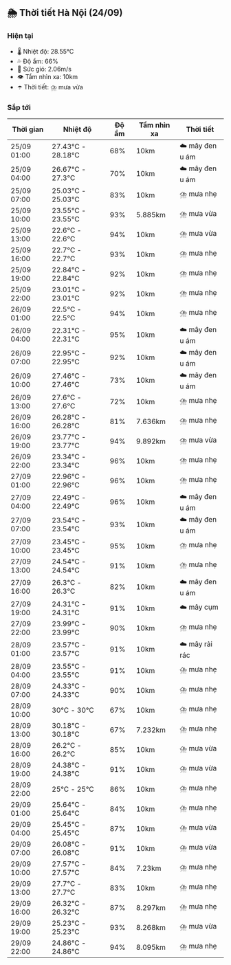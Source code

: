 ## 🌦️ Thời tiết Hà Nội (24/09)

### Hiện tại

- 🌡️ Nhiệt độ: 28.55℃
- 💦 Độ ẩm: 66%
- 💨 Sức gió: 2.06m/s
- 👁️ Tầm nhìn xa: 10km
- ☂️ Thời tiết: ⛈️ mưa vừa

### Sắp tới

| Thời gian | Nhiệt độ | Độ ẩm | Tầm nhìn xa | Thời tiết |
| --- | --- | --- | --- | --- |
| 25/09 01:00 | 27.43℃ - 28.18℃ | 68% | 10km | ☁️ mây đen u ám |
| 25/09 04:00 | 26.67℃ - 27.3℃ | 70% | 10km | ☁️ mây đen u ám |
| 25/09 07:00 | 25.03℃ - 25.03℃ | 83% | 10km | ⛈️ mưa nhẹ |
| 25/09 10:00 | 23.55℃ - 23.55℃ | 93% | 5.885km | ⛈️ mưa vừa |
| 25/09 13:00 | 22.6℃ - 22.6℃ | 94% | 10km | ⛈️ mưa vừa |
| 25/09 16:00 | 22.7℃ - 22.7℃ | 93% | 10km | ⛈️ mưa nhẹ |
| 25/09 19:00 | 22.84℃ - 22.84℃ | 92% | 10km | ⛈️ mưa nhẹ |
| 25/09 22:00 | 23.01℃ - 23.01℃ | 92% | 10km | ⛈️ mưa nhẹ |
| 26/09 01:00 | 22.5℃ - 22.5℃ | 94% | 10km | ⛈️ mưa nhẹ |
| 26/09 04:00 | 22.31℃ - 22.31℃ | 95% | 10km | ☁️ mây đen u ám |
| 26/09 07:00 | 22.95℃ - 22.95℃ | 92% | 10km | ☁️ mây đen u ám |
| 26/09 10:00 | 27.46℃ - 27.46℃ | 73% | 10km | ☁️ mây đen u ám |
| 26/09 13:00 | 27.6℃ - 27.6℃ | 72% | 10km | ⛈️ mưa nhẹ |
| 26/09 16:00 | 26.28℃ - 26.28℃ | 81% | 7.636km | ⛈️ mưa nhẹ |
| 26/09 19:00 | 23.77℃ - 23.77℃ | 94% | 9.892km | ⛈️ mưa vừa |
| 26/09 22:00 | 23.34℃ - 23.34℃ | 96% | 10km | ⛈️ mưa nhẹ |
| 27/09 01:00 | 22.96℃ - 22.96℃ | 96% | 10km | ⛈️ mưa nhẹ |
| 27/09 04:00 | 22.49℃ - 22.49℃ | 96% | 10km | ☁️ mây đen u ám |
| 27/09 07:00 | 23.54℃ - 23.54℃ | 93% | 10km | ☁️ mây đen u ám |
| 27/09 10:00 | 23.45℃ - 23.45℃ | 95% | 10km | ⛈️ mưa nhẹ |
| 27/09 13:00 | 24.54℃ - 24.54℃ | 91% | 10km | ⛈️ mưa nhẹ |
| 27/09 16:00 | 26.3℃ - 26.3℃ | 82% | 10km | ☁️ mây đen u ám |
| 27/09 19:00 | 24.31℃ - 24.31℃ | 91% | 10km | ☁️ mây cụm |
| 27/09 22:00 | 23.99℃ - 23.99℃ | 90% | 10km | ⛈️ mưa nhẹ |
| 28/09 01:00 | 23.57℃ - 23.57℃ | 91% | 10km | ☁️ mây rải rác |
| 28/09 04:00 | 23.55℃ - 23.55℃ | 91% | 10km | ⛈️ mưa nhẹ |
| 28/09 07:00 | 24.33℃ - 24.33℃ | 90% | 10km | ⛈️ mưa nhẹ |
| 28/09 10:00 | 30℃ - 30℃ | 67% | 10km | ⛈️ mưa nhẹ |
| 28/09 13:00 | 30.18℃ - 30.18℃ | 67% | 7.232km | ⛈️ mưa nhẹ |
| 28/09 16:00 | 26.2℃ - 26.2℃ | 85% | 10km | ⛈️ mưa vừa |
| 28/09 19:00 | 24.38℃ - 24.38℃ | 91% | 10km | ⛈️ mưa vừa |
| 28/09 22:00 | 25℃ - 25℃ | 86% | 10km | ⛈️ mưa nhẹ |
| 29/09 01:00 | 25.64℃ - 25.64℃ | 84% | 10km | ⛈️ mưa nhẹ |
| 29/09 04:00 | 25.45℃ - 25.45℃ | 87% | 10km | ⛈️ mưa vừa |
| 29/09 07:00 | 26.08℃ - 26.08℃ | 91% | 10km | ⛈️ mưa vừa |
| 29/09 10:00 | 27.57℃ - 27.57℃ | 84% | 7.23km | ⛈️ mưa nhẹ |
| 29/09 13:00 | 27.7℃ - 27.7℃ | 83% | 10km | ⛈️ mưa nhẹ |
| 29/09 16:00 | 26.32℃ - 26.32℃ | 87% | 8.297km | ⛈️ mưa nhẹ |
| 29/09 19:00 | 25.23℃ - 25.23℃ | 93% | 8.268km | ⛈️ mưa vừa |
| 29/09 22:00 | 24.86℃ - 24.86℃ | 94% | 8.095km | ⛈️ mưa nhẹ |
